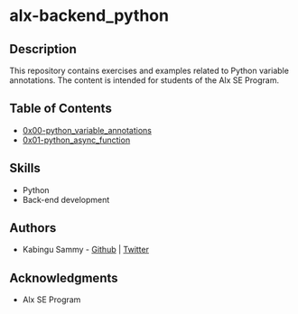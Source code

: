 # alx-backend_python

## Description

This repository contains exercises and examples related to Python variable annotations. The content is intended for students of the Alx SE Program.

## Table of Contents

- [0x00-python_variable_annotations](./0x00-python_variable_annotations/)
- [0x01-python_async_function](./0x01-python_async_function/)

## Skills

- Python
- Back-end development

## Authors

- Kabingu Sammy - [Github](https://github.com/kabingusam) | [Twitter](https://twitter.com/Kabingusammy)

## Acknowledgments

- Alx SE Program
